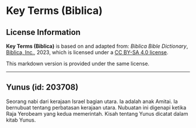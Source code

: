 # Key Terms (Biblica)

## License Information

**Key Terms (Biblica)** is based on and adapted from: _Biblica Bible Dictionary_, [Biblica, Inc.](https://www.biblica.com/), 2023, which is licensed under a [CC BY-SA 4.0 license](https://creativecommons.org/licenses/by-sa/4.0/legalcode.en).

This markdown version is provided under the same license.



--------------------------------

## Yunus (id: 203708)

Seorang nabi dari kerajaan Israel bagian utara. Ia adalah anak Amitai. Ia bernubuat tentang perbatasan kerajaan utara. Nubuatan ini digenapi ketika Raja Yerobeam yang kedua memerintah. Kisah tentang Yunus dicatat dalam kitab Yunus.


